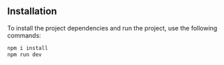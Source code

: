 ## Installation

To install the project dependencies and run the project, use the following commands:

```sh
npm i install
npm run dev
